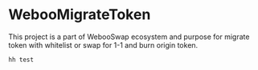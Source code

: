 # WebooMigrateToken

This project is a part of WebooSwap ecosystem and purpose for migrate token with whitelist or swap for 1-1 and burn origin token.

```shell
hh test 
```
